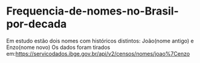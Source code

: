 # Frequencia-de-nomes-no-Brasil-por-decada
Em estudo estão dois nomes com históricos distintos: João(nome antigo) e Enzo(nome novo)
Os dados foram tirados em:https://servicodados.ibge.gov.br/api/v2/censos/nomes/joao%7Cenzo
